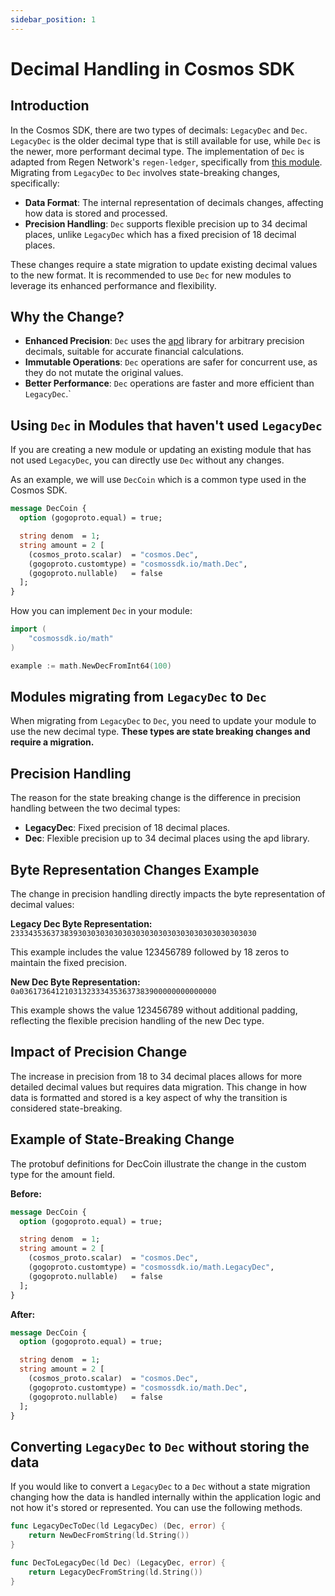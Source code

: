 ```yaml
---
sidebar_position: 1
---
```

# Decimal Handling in Cosmos SDK

## Introduction

In the Cosmos SDK, there are two types of decimals: `LegacyDec` and `Dec`. `LegacyDec` is the older decimal type that is still available for use, while `Dec` is the newer, more performant decimal type. The implementation of `Dec` is adapted from Regen Network's `regen-ledger`, specifically from [this module](https://github.com/regen-network/regen-ledger/tree/main/types/math). Migrating from `LegacyDec` to `Dec` involves state-breaking changes, specifically:

* **Data Format**: The internal representation of decimals changes, affecting how data is stored and processed.
* **Precision Handling**: `Dec` supports flexible precision up to 34 decimal places, unlike `LegacyDec` which has a fixed precision of 18 decimal places.

These changes require a state migration to update existing decimal values to the new format. It is recommended to use `Dec` for new modules to leverage its enhanced performance and flexibility.

## Why the Change?

* **Enhanced Precision**: `Dec` uses the [apd](https://github.com/cockroachdb/apd) library for arbitrary precision decimals, suitable for accurate financial calculations.
* **Immutable Operations**: `Dec` operations are safer for concurrent use, as they do not mutate the original values.
* **Better Performance**: `Dec` operations are faster and more efficient than `LegacyDec`.`

## Using `Dec` in Modules that haven't used `LegacyDec`

If you are creating a new module or updating an existing module that has not used `LegacyDec`, you can directly use `Dec` without any changes.

As an example, we will use `DecCoin` which is a common type used in the Cosmos SDK.


```protobuf
message DecCoin {
  option (gogoproto.equal) = true;

  string denom  = 1;
  string amount = 2 [
    (cosmos_proto.scalar)  = "cosmos.Dec",
    (gogoproto.customtype) = "cosmossdk.io/math.Dec",
    (gogoproto.nullable)   = false
  ];
}
```

How you can implement `Dec` in your module:

```go
import (
	"cosmossdk.io/math"
)

example := math.NewDecFromInt64(100)
```

## Modules migrating from `LegacyDec` to `Dec`

When migrating from `LegacyDec` to `Dec`, you need to update your module to use the new decimal type. **These types are state breaking changes and require a migration.**

## Precision Handling

The reason for the state breaking change is the difference in precision handling between the two decimal types:

* **LegacyDec**: Fixed precision of 18 decimal places.
* **Dec**: Flexible precision up to 34 decimal places using the apd library.

## Byte Representation Changes Example

The change in precision handling directly impacts the byte representation of decimal values:

**Legacy Dec Byte Representation:**
`2333435363738393030303030303030303030303030303030303030`

This example includes the value 123456789 followed by 18 zeros to maintain the fixed precision.

**New Dec Byte Representation:**
`0a03617364121031323334353637383900000000000000`

This example shows the value 123456789 without additional padding, reflecting the flexible precision handling of the new Dec type.

## Impact of Precision Change

The increase in precision from 18 to 34 decimal places allows for more detailed decimal values but requires data migration. This change in how data is formatted and stored is a key aspect of why the transition is considered state-breaking.

## Example of State-Breaking Change

The protobuf definitions for DecCoin illustrate the change in the custom type for the amount field.

**Before:**

```protobuf
message DecCoin {
  option (gogoproto.equal) = true;

  string denom  = 1;
  string amount = 2 [
    (cosmos_proto.scalar)  = "cosmos.Dec",
    (gogoproto.customtype) = "cosmossdk.io/math.LegacyDec",
    (gogoproto.nullable)   = false
  ];
}
```

**After:**

```protobuf
message DecCoin {
  option (gogoproto.equal) = true;

  string denom  = 1;
  string amount = 2 [
    (cosmos_proto.scalar)  = "cosmos.Dec",
    (gogoproto.customtype) = "cosmossdk.io/math.Dec",
    (gogoproto.nullable)   = false
  ];
}
```

## Converting `LegacyDec` to `Dec` without storing the data

If you would like to convert a `LegacyDec` to a `Dec` without a state migration changing how the data is handled internally within the application logic and not how it's stored or represented. You can use the following methods.

```go
func LegacyDecToDec(ld LegacyDec) (Dec, error) {
    return NewDecFromString(ld.String())
}
```

```go
func DecToLegacyDec(ld Dec) (LegacyDec, error) {
    return LegacyDecFromString(ld.String())
}
```

